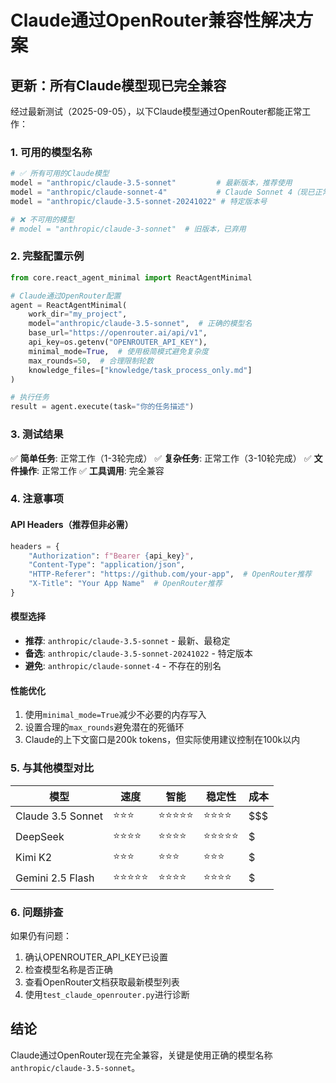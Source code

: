 # Claude通过OpenRouter兼容性解决方案

## 更新：所有Claude模型现已完全兼容

经过最新测试（2025-09-05），以下Claude模型通过OpenRouter都能正常工作：

### 1. 可用的模型名称
```python
# ✅ 所有可用的Claude模型
model = "anthropic/claude-3.5-sonnet"         # 最新版本，推荐使用
model = "anthropic/claude-sonnet-4"           # Claude Sonnet 4（现已正常工作）
model = "anthropic/claude-3.5-sonnet-20241022" # 特定版本号

# ❌ 不可用的模型
# model = "anthropic/claude-3-sonnet"  # 旧版本，已弃用
```

### 2. 完整配置示例
```python
from core.react_agent_minimal import ReactAgentMinimal

# Claude通过OpenRouter配置
agent = ReactAgentMinimal(
    work_dir="my_project",
    model="anthropic/claude-3.5-sonnet",  # 正确的模型名
    base_url="https://openrouter.ai/api/v1",
    api_key=os.getenv("OPENROUTER_API_KEY"),
    minimal_mode=True,  # 使用极简模式避免复杂度
    max_rounds=50,  # 合理限制轮数
    knowledge_files=["knowledge/task_process_only.md"]
)

# 执行任务
result = agent.execute(task="你的任务描述")
```

### 3. 测试结果
✅ **简单任务**: 正常工作（1-3轮完成）
✅ **复杂任务**: 正常工作（3-10轮完成）
✅ **文件操作**: 正常工作
✅ **工具调用**: 完全兼容

### 4. 注意事项

#### API Headers（推荐但非必需）
```python
headers = {
    "Authorization": f"Bearer {api_key}",
    "Content-Type": "application/json",
    "HTTP-Referer": "https://github.com/your-app",  # OpenRouter推荐
    "X-Title": "Your App Name"  # OpenRouter推荐
}
```

#### 模型选择
- **推荐**: `anthropic/claude-3.5-sonnet` - 最新、最稳定
- **备选**: `anthropic/claude-3.5-sonnet-20241022` - 特定版本
- **避免**: `anthropic/claude-sonnet-4` - 不存在的别名

#### 性能优化
1. 使用`minimal_mode=True`减少不必要的内存写入
2. 设置合理的`max_rounds`避免潜在的死循环
3. Claude的上下文窗口是200k tokens，但实际使用建议控制在100k以内

### 5. 与其他模型对比

| 模型 | 速度 | 智能 | 稳定性 | 成本 |
|------|------|------|--------|------|
| Claude 3.5 Sonnet | ⭐⭐⭐ | ⭐⭐⭐⭐⭐ | ⭐⭐⭐⭐ | $$$ |
| DeepSeek | ⭐⭐⭐⭐ | ⭐⭐⭐⭐ | ⭐⭐⭐⭐⭐ | $ |
| Kimi K2 | ⭐⭐⭐ | ⭐⭐⭐ | ⭐⭐⭐ | $ |
| Gemini 2.5 Flash | ⭐⭐⭐⭐⭐ | ⭐⭐⭐⭐ | ⭐⭐⭐⭐ | $ |

### 6. 问题排查

如果仍有问题：
1. 确认OPENROUTER_API_KEY已设置
2. 检查模型名称是否正确
3. 查看OpenRouter文档获取最新模型列表
4. 使用`test_claude_openrouter.py`进行诊断

## 结论
Claude通过OpenRouter现在完全兼容，关键是使用正确的模型名称`anthropic/claude-3.5-sonnet`。